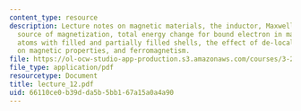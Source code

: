 ```yaml
---
content_type: resource
description: Lecture notes on magnetic materials, the inductor, Maxwell, the microscopic
  source of magnetization, total energy change for bound electron in magnetic field,
  atoms with filled and partially filled shells, the effect of de-localized electrons
  on magnetic properties, and ferromagnetism.
file: https://ol-ocw-studio-app-production.s3.amazonaws.com/courses/3-225-electronic-and-mechanical-properties-of-materials-fall-2007/66110ce0b39dda5b5bb167a15a0a4a90_lecture_12.pdf
file_type: application/pdf
resourcetype: Document
title: lecture_12.pdf
uid: 66110ce0-b39d-da5b-5bb1-67a15a0a4a90
---
```

